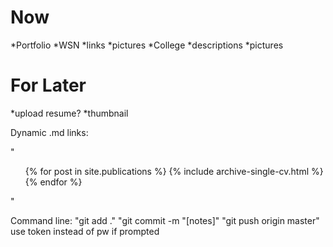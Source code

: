 Now
=====

*Portfolio
  *WSN
    *links
    *pictures
  *College
    *descriptions 
    *pictures

For Later
======
*upload resume?
*thumbnail

 Dynamic .md links:

"
 <ul>{% for post in site.publications %}
   {% include archive-single-cv.html %}
 {% endfor %}</ul>
"

Command line:
"git add ."
"git commit -m "[notes]"
"git push origin master"
use token instead of pw if prompted